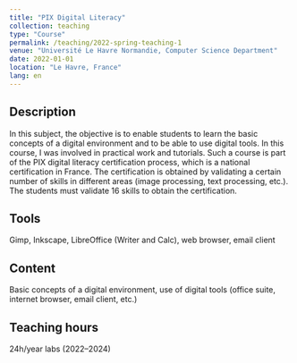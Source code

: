 ```yaml
---
title: "PIX Digital Literacy"
collection: teaching
type: "Course"
permalink: /teaching/2022-spring-teaching-1
venue: "Université Le Havre Normandie, Computer Science Department"
date: 2022-01-01
location: "Le Havre, France"
lang: en
---
```


## Description
In this subject, the objective is to enable students to learn the basic concepts of a digital environment and to be able to use digital tools. In this course, I was involved in practical work and tutorials.
Such a course is part of the PIX digital literacy certification process, which is a national certification in France. The certification is obtained by validating a certain number of skills in different areas (image processing, text processing, etc.). The students must validate 16 skills to obtain the certification.
## Tools
 Gimp, Inkscape, LibreOffice (Writer and Calc), web browser, email client
## Content
 Basic concepts of a digital environment, use of digital tools (office suite, internet browser, email client, etc.)
## Teaching hours
 24h/year labs (2022–2024)

